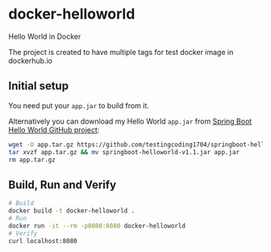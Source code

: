 # docker-helloworld
Hello World in Docker

The project is created to have multiple tags for test docker image in dockerhub.io


## Initial setup
You need put your `app.jar` to build from it.

Alternatively you can download my Hello World `app.jar` from [Spring Boot Hello World GitHub project](https://github.com/testingcoding1704/springboot-helloworld):
```sh
wget -O app.tar.gz https://github.com/testingcoding1704/springboot-helloworld/releases/download/v1.1/springboot-helloworld-v1.1.jar.tar.gz
tar xvzf app.tar.gz && mv springboot-helloworld-v1.1.jar app.jar
rm app.tar.gz
``` 


## Build, Run and Verify
````sh
# Build
docker build -t docker-helloworld .
# Run
docker run -it --rm -p8080:8080 docker-helloworld
# Verify
curl localhost:8080
````
